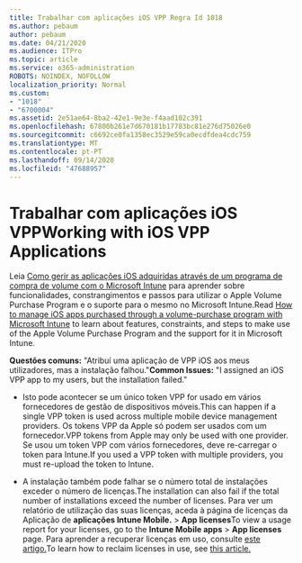 ```yaml
---
title: Trabalhar com aplicações iOS VPP Regra Id 1018
ms.author: pebaum
author: pebaum
ms.date: 04/21/2020
ms.audience: ITPro
ms.topic: article
ms.service: o365-administration
ROBOTS: NOINDEX, NOFOLLOW
localization_priority: Normal
ms.custom:
- "1018"
- "6700004"
ms.assetid: 2e51ae64-8ba2-42e1-9e3e-f4aad102c391
ms.openlocfilehash: 67800b261e7d670181b17783bc81e276d75026e0
ms.sourcegitcommit: c6692ce0fa1358ec3529e59ca0ecdfdea4cdc759
ms.translationtype: MT
ms.contentlocale: pt-PT
ms.lasthandoff: 09/14/2020
ms.locfileid: "47688957"
---
```

# <a name="working-with-ios-vpp-applications"></a><span data-ttu-id="255c2-102">Trabalhar com aplicações iOS VPP</span><span class="sxs-lookup"><span data-stu-id="255c2-102">Working with iOS VPP Applications</span></span>

<span data-ttu-id="255c2-103">Leia [Como gerir as aplicações iOS adquiridas através de um programa de compra de volume com o Microsoft Intune](https://docs.microsoft.com/intune/vpp-apps-ios) para aprender sobre funcionalidades, constrangimentos e passos para utilizar o Apple Volume Purchase Program e o suporte para o mesmo no Microsoft Intune.</span><span class="sxs-lookup"><span data-stu-id="255c2-103">Read [How to manage iOS apps purchased through a volume-purchase program with Microsoft Intune](https://docs.microsoft.com/intune/vpp-apps-ios) to learn about features, constraints, and steps to make use of the Apple Volume Purchase Program and the support for it in Microsoft Intune.</span></span>
  
 <span data-ttu-id="255c2-104">**Questões comuns:** "Atribuí uma aplicação de VPP iOS aos meus utilizadores, mas a instalação falhou."</span><span class="sxs-lookup"><span data-stu-id="255c2-104">**Common Issues:** "I assigned an iOS VPP app to my users, but the installation failed."</span></span>
  
- <span data-ttu-id="255c2-105">Isto pode acontecer se um único token VPP for usado em vários fornecedores de gestão de dispositivos móveis.</span><span class="sxs-lookup"><span data-stu-id="255c2-105">This can happen if a single VPP token is used across multiple mobile device management providers.</span></span> <span data-ttu-id="255c2-106">Os tokens VPP da Apple só podem ser usados com um fornecedor.</span><span class="sxs-lookup"><span data-stu-id="255c2-106">VPP tokens from Apple may only be used with one provider.</span></span> <span data-ttu-id="255c2-107">Se usou um token VPP com vários fornecedores, deve re-carregar o token para Intune.</span><span class="sxs-lookup"><span data-stu-id="255c2-107">If you used a VPP token with multiple providers, you must re-upload the token to Intune.</span></span>

- <span data-ttu-id="255c2-108">A instalação também pode falhar se o número total de instalações exceder o número de licenças.</span><span class="sxs-lookup"><span data-stu-id="255c2-108">The installation can also fail if the total number of installations exceed the number of licenses.</span></span> <span data-ttu-id="255c2-109">Para ver um relatório de utilização das suas licenças, aceda à página de licenças da Aplicação de **aplicações Intune Mobile.** \> **App licenses**</span><span class="sxs-lookup"><span data-stu-id="255c2-109">To view a usage report for your licenses, go to the **Intune Mobile apps** \> **App licenses** page.</span></span> <span data-ttu-id="255c2-110">Para aprender a recuperar licenças em uso, consulte [este artigo.](https://docs.microsoft.com/intune/vpp-apps-ios#revoking-app-licenses-and-deleting-tokens)</span><span class="sxs-lookup"><span data-stu-id="255c2-110">To learn how to reclaim licenses in use, see [this article.](https://docs.microsoft.com/intune/vpp-apps-ios#revoking-app-licenses-and-deleting-tokens)</span></span>
